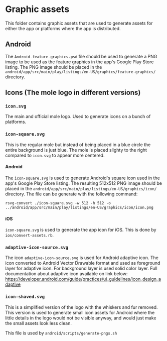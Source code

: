 # Graphic assets

This folder contains graphic assets that are used to generate assets for either the app or platforms
where the app is distributed.

## Android

The `Android-feature-graphics.psd` file should be used to generate a PNG image to be used as the
feature graphics in the app's Google Play Store listing. The PNG image should be placed in the
`android/app/src/main/play/listings/en-US/graphics/feature-graphics/` directory.

## Icons (The mole logo in different versions)

### `icon.svg`

The main and official mole logo. Used to generate icons on a bunch of platforms.

### `icon-square.svg`

This is the regular mole but instead of being placed in a blue circle the entire background is just blue.
The mole is placed slighty to the right compared to `icon.svg` to appear more centered.

#### Android

The `icon-square.svg` is used to generate Android's square icon used in the app's Google Play Store
listing. The resulting 512x512 PNG image should be placed in the
`android/app/src/main/play/listings/en-US/graphics/icon/` directory. The file can be generate with the
following command:

```
rsvg-convert ./icon-square.svg -w 512 -h 512 -o ../android/app/src/main/play/listings/en-US/graphics/icon/icon.png
```

#### iOS

`icon-square.svg` is used to generate the app icon for iOS. This is done by `ios/convert-assets.rb`.

### `adaptive-icon-source.svg`

The icon `adaptive-icon-source.svg` is used for Android adaptive icon. The icon converted to
Android Vector Drawable format and used as foreground layer for adaptive icon. For background layer is used
solid color layer. Full documentation about adaptive icon available on link below:
https://developer.android.com/guide/practices/ui_guidelines/icon_design_adaptive

### `icon-shaved.svg`

This is a simplified version of the logo with the whiskers and fur removed. This version is used to generate
small icon assets for Android where the little details in the logo would not be visible anyway, and would
just make the small assets look less clean.

This file is used by `android/scripts/generate-pngs.sh`

